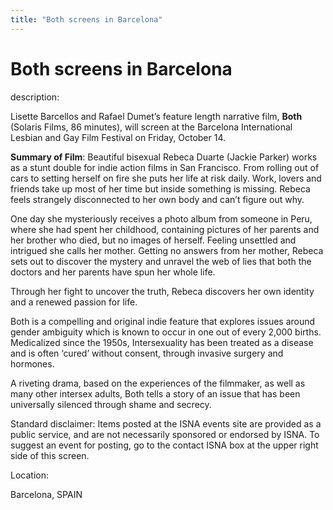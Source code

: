 ```yaml
---
title: "Both screens in Barcelona"
---
```


# Both screens in Barcelona

  
description:  
  


Lisette Barcellos and Rafael Dumet’s feature length narrative film, **Both** (Solaris Films, 86 minutes), will screen at the Barcelona International Lesbian and Gay Film Festival on Friday, October 14. 

  
  


**Summary of Film**: Beautiful bisexual Rebeca Duarte (Jackie Parker) works as a stunt double for indie action films in San Francisco. From rolling out of cars to setting herself on fire she puts her life at risk daily. Work, lovers and friends take up most of her time but inside something is missing. Rebeca feels strangely disconnected to her own body and can’t figure out why.

  
  


One day she mysteriously receives a photo album from someone in Peru, where she had spent her childhood, containing pictures of her parents and her brother who died, but no images of herself. Feeling unsettled and intrigued she calls her mother. Getting no answers from her mother, Rebeca sets out to discover the mystery and unravel the web of lies that both the doctors and her parents have spun her whole life.

  
  


Through her fight to uncover the truth, Rebeca discovers her own identity and a renewed passion for life.

  
  


Both is a compelling and original indie feature that explores issues around gender ambiguity which is known to occur in one out of every 2,000 births. Medicalized since the 1950s, Intersexuality has been treated as a disease and is often ‘cured’ without consent, through invasive surgery and hormones.

  
  


A riveting drama, based on the experiences of the filmmaker, as well as many other intersex adults, Both tells a story of an issue that has been universally silenced through shame and secrecy.

  
  


Standard disclaimer: Items posted at the ISNA events site are provided as a public service, and are not necessarily sponsored or endorsed by ISNA. To suggest an event for posting, go to the contact ISNA box at the upper right side of this screen.

  


  


  
Location:  
  
Barcelona, SPAIN